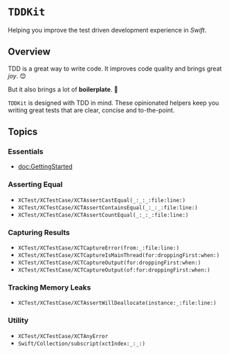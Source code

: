 # ``TDDKit``

Helping you improve the test driven development experience in *Swift*.


## Overview

TDD is a great way to write code. It improves code quality and brings great *joy*. 😊

But it also brings a lot of **boilerplate**. 🤬 

``TDDKit`` is designed with TDD in mind. These opinionated helpers keep 
you writing great tests that are clear, concise and to-the-point.


## Topics

### Essentials
- <doc:GettingStarted>

### Asserting Equal

- ``XCTest/XCTestCase/XCTAssertCastEqual(_:_:_:file:line:)``
- ``XCTest/XCTestCase/XCTAssertContainsEqual(_:_:_:file:line:)``
- ``XCTest/XCTestCase/XCTAssertCountEqual(_:_:_:file:line:)``

### Capturing Results

- ``XCTest/XCTestCase/XCTCaptureError(from:_:file:line:)``
- ``XCTest/XCTestCase/XCTCaptureIsMainThread(for:droppingFirst:when:)``
- ``XCTest/XCTestCase/XCTCaptureOutput(for:droppingFirst:when:)``
- ``XCTest/XCTestCase/XCTCaptureOutput(of:for:droppingFirst:when:)``

### Tracking Memory Leaks

- ``XCTest/XCTestCase/XCTAssertWillDeallocate(instance:_:file:line:)``

### Utility

- ``XCTest/XCTestCase/XCTAnyError``
- ``Swift/Collection/subscript(xctIndex:_:_:)``
